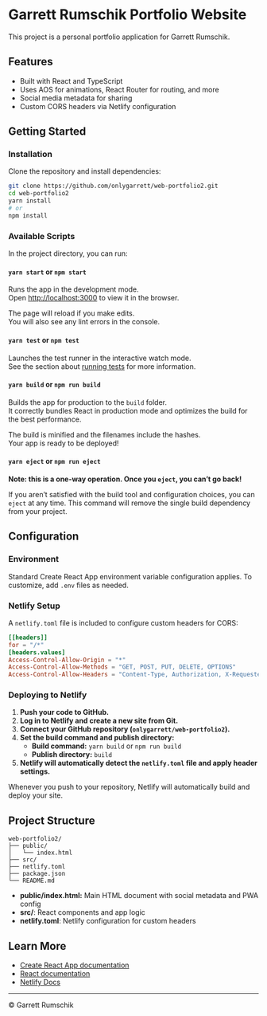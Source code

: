 # Garrett Rumschik Portfolio Website

This project is a personal portfolio application for Garrett Rumschik.

## Features

- Built with React and TypeScript
- Uses AOS for animations, React Router for routing, and more
- Social media metadata for sharing
- Custom CORS headers via Netlify configuration

## Getting Started

### Installation

Clone the repository and install dependencies:

```bash
git clone https://github.com/onlygarrett/web-portfolio2.git
cd web-portfolio2
yarn install
# or
npm install
```

### Available Scripts

In the project directory, you can run:

#### `yarn start` or `npm start`

Runs the app in the development mode.  
Open [http://localhost:3000](http://localhost:3000) to view it in the browser.

The page will reload if you make edits.  
You will also see any lint errors in the console.

#### `yarn test` or `npm test`

Launches the test runner in the interactive watch mode.  
See the section about [running tests](https://facebook.github.io/create-react-app/docs/running-tests) for more information.

#### `yarn build` or `npm run build`

Builds the app for production to the `build` folder.  
It correctly bundles React in production mode and optimizes the build for the best performance.

The build is minified and the filenames include the hashes.  
Your app is ready to be deployed!

#### `yarn eject` or `npm run eject`

**Note: this is a one-way operation. Once you `eject`, you can’t go back!**

If you aren’t satisfied with the build tool and configuration choices, you can `eject` at any time. This command will remove the single build dependency from your project.

## Configuration

### Environment

Standard Create React App environment variable configuration applies. To customize, add `.env` files as needed.

### Netlify Setup

A `netlify.toml` file is included to configure custom headers for CORS:

```toml name=netlify.toml
[[headers]]
for = "/*"
[headers.values]
Access-Control-Allow-Origin = "*"
Access-Control-Allow-Methods = "GET, POST, PUT, DELETE, OPTIONS"
Access-Control-Allow-Headers = "Content-Type, Authorization, X-Requested-With"
```

### Deploying to Netlify

1. **Push your code to GitHub.**
2. **Log in to Netlify and create a new site from Git.**
3. **Connect your GitHub repository (`onlygarrett/web-portfolio2`).**
4. **Set the build command and publish directory:**
   - **Build command:** `yarn build` or `npm run build`
   - **Publish directory:** `build`
5. **Netlify will automatically detect the `netlify.toml` file and apply header settings.**

Whenever you push to your repository, Netlify will automatically build and deploy your site.

## Project Structure

```
web-portfolio2/
├── public/
│   └── index.html
├── src/
├── netlify.toml
├── package.json
└── README.md
```

- **public/index.html:** Main HTML document with social metadata and PWA config
- **src/**: React components and app logic
- **netlify.toml**: Netlify configuration for custom headers

## Learn More

- [Create React App documentation](https://facebook.github.io/create-react-app/docs/getting-started)
- [React documentation](https://reactjs.org/)
- [Netlify Docs](https://docs.netlify.com/)

---

© Garrett Rumschik

